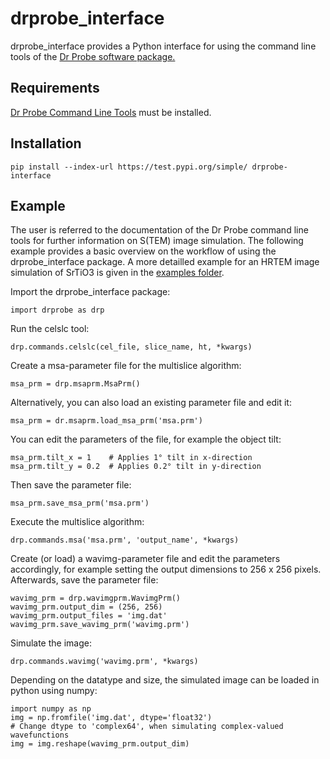 # drprobe_interface

drprobe_interface provides a Python interface for using the command line tools of the [Dr Probe
software
package.](http://www.er-c.org/barthel/drprobe/)

## Requirements
[Dr Probe Command Line Tools](http://www.er-c.org/barthel/drprobe/drprobe-download.html) must be installed.

## Installation

    pip install --index-url https://test.pypi.org/simple/ drprobe-interface

## Example
The user is referred to the documentation of the Dr Probe command line tools for further
information on S(TEM) image simulation. The following example provides a basic overview on the
workflow of using the drprobe_interface package.
A more detailled example for an HRTEM image simulation of SrTiO3 is given in the [examples folder](https://github.com/FWin22/drprobe_interface/tree/master/examples).

Import the drprobe_interface package:
    
    import drprobe as drp

Run the celslc tool:
    
    drp.commands.celslc(cel_file, slice_name, ht, *kwargs)
    
Create a msa-parameter file for the multislice algorithm:

    msa_prm = drp.msaprm.MsaPrm()

Alternatively, you can also load an existing parameter file and edit it:

    msa_prm = dr.msaprm.load_msa_prm('msa.prm')
    
You can edit the parameters of the file, for example the object tilt:

    msa_prm.tilt_x = 1    # Applies 1° tilt in x-direction
    msa_prm.tilt_y = 0.2  # Applies 0.2° tilt in y-direction
    
Then save the parameter file:

    msa_prm.save_msa_prm('msa.prm')
    
Execute the multislice algorithm:

    drp.commands.msa('msa.prm', 'output_name', *kwargs)

Create (or load) a wavimg-parameter file and edit the parameters accordingly, for example setting
the output dimensions to 256 x 256 pixels. Afterwards, save the parameter file:

    wavimg_prm = drp.wavimgprm.WavimgPrm()
    wavimg_prm.output_dim = (256, 256)
    wavimg_prm.output_files = 'img.dat'
    wavimg_prm.save_wavimg_prm('wavimg.prm')
    
Simulate the image:

    drp.commands.wavimg('wavimg.prm', *kwargs)

Depending on the datatype and size, the simulated image can be loaded in python using numpy:

    import numpy as np
    img = np.fromfile('img.dat', dtype='float32')
    # Change dtype to 'complex64', when simulating complex-valued wavefunctions
    img = img.reshape(wavimg_prm.output_dim)
  
